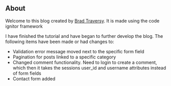 ## About
Welcome to this blog created by [Brad Traversy](https://github.com/bradtraversy/ciblog). It is made using the code ignitor framework

I have finished the tutorial and have began to further develop the blog. The following items have been made or had changes to:

 * Validation error message moved next to the specific form field
 * Pagination for posts linked to a specific category
 * Changed comment functionality. Need to login to create a comment, which then it takes the sessions user_id and username attributes instead of form fields
 * Contact form added
